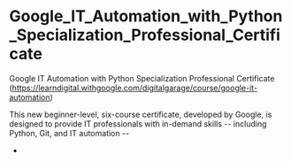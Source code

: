# Google_IT_Automation_with_Python_Specialization_Professional_Certificate
Google IT Automation with Python Specialization Professional Certificate (https://learndigital.withgoogle.com/digitalgarage/course/google-it-automation)

This new beginner-level, six-course certificate, developed by Google, is designed to provide IT professionals with in-demand skills -- including Python, Git, and IT automation --

-